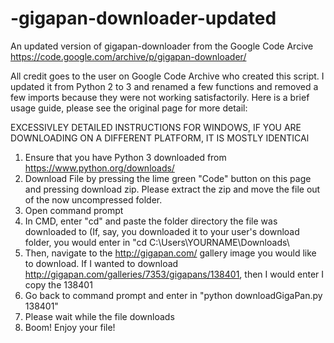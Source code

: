 # -gigapan-downloader-updated
An updated version of gigapan-downloader from the Google Code Arcive https://code.google.com/archive/p/gigapan-downloader/


All credit goes to the user on Google Code Archive who created this script. I updated it from Python 2 to 3 and renamed a few functions and removed a few imports because they were not working satisfactorily. Here is a brief usage guide, please see the original page for more detail:

EXCESSIVLEY DETAILED INSTRUCTIONS FOR WINDOWS, IF YOU ARE DOWNLOADING ON A DIFFERENT PLATFORM, IT IS MOSTLY IDENTICAl

1. Ensure that you have Python 3 downloaded from https://www.python.org/downloads/
2. Download File by pressing the lime green "Code" button on this page and pressing download zip. Please extract the zip and move the file out of the now uncompressed folder.
3. Open command prompt 
4. In CMD, enter "cd" and paste the folder directory the file was downloaded to (If, say, you downloaded it to your user's download folder, you would enter in "cd C:\Users\YOURNAME\Downloads\
5. Then, navigate to the http://gigapan.com/ gallery image you would like to download. If I wanted to download http://gigapan.com/galleries/7353/gigapans/138401, then I would enter I copy the 138401
6. Go back to command prompt and enter in "python downloadGigaPan.py 138401"
7. Please wait while the file downloads
8. Boom! Enjoy your file!
